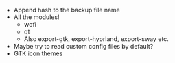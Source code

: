 - Append hash to the backup file name
- All the modules!
  - wofi
  - qt
  - Also export-gtk, export-hyprland, export-sway etc.
- Maybe try to read custom config files by default?
- GTK icon themes

